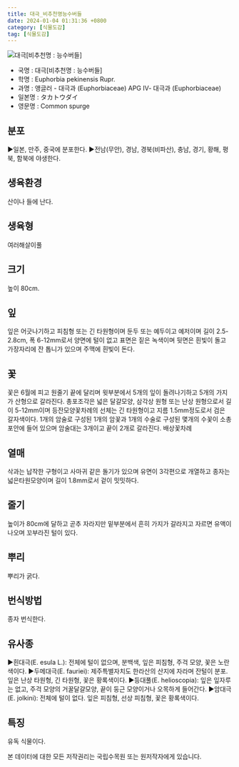 ```yaml
---
title: 대극_비추천명능수버들
date: 2024-01-04 01:31:36 +0800
category: [식물도감]
tag: [식물도감]
---
```




![대극[비추천명 : 능수버들]](/fileUpload/plants/basic/Euphorbiaceae/Euphorbia/2012/1_th2.JPG)
- 국명 : 대극[비추천명 : 능수버들]
- 학명 : Euphorbia pekinensis Rupr.
- 과명 : 앵글러 - 대극과 (Euphorbiaceae) APG Ⅳ- 대극과 (Euphorbiaceae)
- 일본명 : タカトウダイ
- 영문명 : Common spurge


## 분포
▶일본, 만주, 중국에 분포한다.▶전남(무안), 경남, 경북(비파산), 충남, 경기, 황해, 평북, 함북에 야생한다.
## 생육환경
산이나 들에 난다.
## 생육형
여러해살이풀
## 크기
높이 80cm.
## 잎
잎은 어긋나기하고 피침형 또는 긴 타원형이며 둔두 또는 예두이고 예저이며 길이 2.5-2.8cm, 폭 6-12mm로서 양면에 털이 없고 표면은 짙은 녹색이며 뒷면은 흰빛이 돌고 가장자리에 잔 톱니가 있으며 주맥에 흰빛이 돈다.
## 꽃
꽃은 6월에 피고 원줄기 끝에 달리며 윗부분에서 5개의 잎이 돌려나기하고 5개의 가지가 산형으로 갈라진다. 총포조각은 넓은 달걀모양, 삼각상 원형 또는 난상 원형으로서 길이 5-12mm이며 등잔모양꽃차례의 선체는 긴 타원형이고 지름 1.5mm정도로서 검은 갈자색이다. 1개의 암술로 구성된 1개의 암꽃과 1개의 수술로 구성된 몇개의 수꽃이 소총포안에 들어 있으며 암술대는 3개이고 끝이 2개로 갈라진다. 배상꽃차례
## 열매
삭과는 납작한 구형이고 사마귀 같은 돌기가 있으며 유면이 3각편으로 개열하고 종자는 넓은타원모양이며 길이 1.8mm로서 겉이 밋밋하다.
## 줄기
높이가 80cm에 달하고 곧추 자라지만 밑부분에서 흔히 가지가 갈라지고 자르면 유액이 나오며 꼬부라진 털이 있다.
## 뿌리
뿌리가 굵다.
## 번식방법
종자 번식한다.
## 유사종
▶흰대극(E. esula L.): 전체에 털이 없으며, 분백색, 잎은 피침형, 주걱 모양, 꽃은 노란색이다.▶두메대극(E. fauriei): 제주특별자치도 한라산의 산지에 자라며 잔털이 분포. 잎은 난상 타원형, 긴 타원형, 꽃은 황록색이다.▶등대풀(E. helioscopia): 잎은 잎자루는 없고, 주걱 모양의 거꿀달걀모양, 끝이 둥근 모양이거나 오목하게 들어간다.▶암대극(E. jolkini): 전체에 털이 없다. 잎은 피침형, 선상 피침형, 꽃은 황록색이다.
## 특징
유독 식물이다.






본 데이터에 대한 모든 저작권리는 국립수목원 또는 원저작자에게 있습니다.
